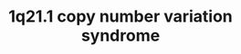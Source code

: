 ---
annotations:
- id: DOID:0080014
  parent: genetic disease
  type: Disease Ontology
  value: chromosomal disease
- id: DOID:3312
  parent: disease of mental health
  type: Disease Ontology
  value: bipolar disorder
- id: DOID:1470
  parent: disease of mental health
  type: Disease Ontology
  value: major depressive disorder
- id: DOID:0060411
  parent: genetic disease
  type: Disease Ontology
  value: chromosome 1q21.1 deletion syndrome
- id: DOID:5419
  parent: disease of mental health
  type: Disease Ontology
  value: schizophrenia
- id: PW:0001589
  parent: disease pathway
  type: Pathway Ontology
  value: inborn error of metabolism pathway
- id: PW:0001476
  parent: disease pathway
  type: Pathway Ontology
  value: congenital disease pathway
- id: DOID:0060435
  parent: genetic disease
  type: Disease Ontology
  value: chromosome 1q21.1 duplication syndrome
authors:
- Fehrhart
- Egonw
- Marvin M2
- DeSl
description: '1q21.1 copy number variation (deletion or duplication) syndromes are
  known for a highly variable phenotype especially concerning psychiatric problems.
  The genes on the red DNA strand represents the deleted, or duplicated, region. The
  downstream effects and interaction partners of the different genes are shown according
  to available knowledge. The breakpoints (chr1:146,527,987-147,394,444, GRCh37/hg19)
  are defined as given in  Kendall et al. 2017: http://dx.doi.org/10.1016/j.biopsych.2016.08.014.'
last-edited: 2021-03-11
ndex: 414c80ab-8b71-11eb-9e72-0ac135e8bacf
organisms:
- Homo sapiens
redirect_from:
- /index.php/Pathway:WP4905
- /instance/WP4905
- /instance/WP4905_rr115772
revision: r115772
schema-jsonld:
- '@context': https://schema.org/
  '@id': https://wikipathways.github.io/pathways/WP4905.html
  '@type': Dataset
  creator:
    '@type': Organization
    name: WikiPathways
  description: '1q21.1 copy number variation (deletion or duplication) syndromes are
    known for a highly variable phenotype especially concerning psychiatric problems.
    The genes on the red DNA strand represents the deleted, or duplicated, region.
    The downstream effects and interaction partners of the different genes are shown
    according to available knowledge. The breakpoints (chr1:146,527,987-147,394,444,
    GRCh37/hg19) are defined as given in  Kendall et al. 2017: http://dx.doi.org/10.1016/j.biopsych.2016.08.014.'
  keywords:
  - 1-(9Z-octadecenoyl)-sn-glycero-3-phosphate
  - 1-(9Z-octadecenoyl)-sn-glycerol
  - ACP6
  - ADP
  - AFDN
  - AMELX
  - AMP
  - BCL9
  - CCT8P1
  - CHD1L
  - CTNNB1
  - DNA
  - F11R
  - FMO5
  - GJA1
  - GJA3
  - GJA5
  - GJA8
  - KIRREL1
  - N,N-dimethylaniline
  - N,N-dimethylaniline N-oxide
  - NBPF12
  - NBPF13P
  - OCLN
  - OR13Z1P
  - OR13Z2P
  - OR13Z3P
  - PDIA3P1
  - PFN1P8
  - PRKAA1
  - PRKAA2
  - PRKAB1
  - PRKAB2
  - PRKAG1
  - PRKAG2
  - PRKAG3
  - PYGO1
  - PYGO2
  - Phosphate
  - RN7SL261P
  - RNU1-151P
  - RPL7AP15
  - TJP1
  - TJP2
  - TJP3
  - an alcohol
  - phosphate monoesters
  license: CC0
  name: 1q21.1 copy number variation syndrome
seo: CreativeWork
title: 1q21.1 copy number variation syndrome
wpid: WP4905
---